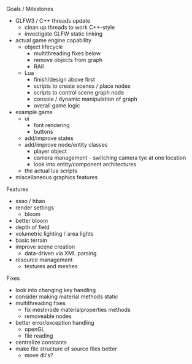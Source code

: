 Goals / Milestones

* GLFW3 / C++ threads update
	* clean up threads to work C++-style
	* investigate GLFW static linking
* actual game engine capability
	* object lifecycle
		* multithreading fixes below
		* remove objects from graph
		* RAII
	* Lua
		* finish/design above first
		* scripts to create scenes / place nodes
		* scripts to control scene graph node
		* console / dynamic manipulation of graph
		* overall game logic
* example game
	* ui
		* font rendering
		* buttons
	* add/improve states
	* add/improve node/entity classes
		* player object
		* camera management - switching camera tye at one location
		* look into entity/component architectures
	* the actual lua scripts
* miscellaneous graphics features


Features

* ssao / hbao
* render settings
	* bloom
* better bloom
* depth of field
* volumetric lighting / area lights
* basic terrain
* improve scene creation
	* data-driven via XML parsing
* resource management
	* textures and meshes


Fixes

* look into changing key handling
* consider making material methods static
* multithreading fixes
	* fix meshnode materialproperties methods
	* removeable nodes
* better error/exception handling
	* openGL
	* file reading
* centralize constants
* make file structure of source files better
	* move dll's?

